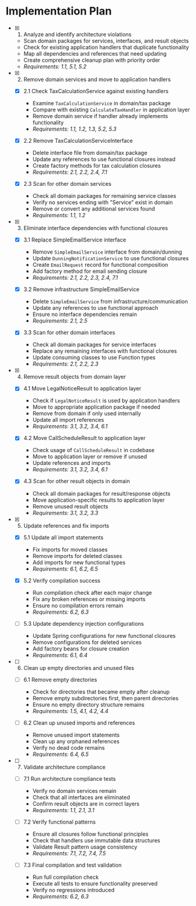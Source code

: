 # Implementation Plan

- [x] 1. Analyze and identify architecture violations





  - Scan domain packages for services, interfaces, and result objects
  - Check for existing application handlers that duplicate functionality
  - Map all dependencies and references that need updating
  - Create comprehensive cleanup plan with priority order
  - _Requirements: 1.1, 5.1, 5.2_

- [x] 2. Remove domain services and move to application handlers






  - [x] 2.1 Check TaxCalculationService against existing handlers

    - Examine `TaxCalculationService` in domain/tax package
    - Compare with existing `CalculateTaxHandler` in application layer
    - Remove domain service if handler already implements functionality
    - _Requirements: 1.1, 1.2, 1.3, 5.2, 5.3_


  - [x] 2.2 Remove TaxCalculationServiceInterface

    - Delete interface file from domain/tax package
    - Update any references to use functional closures instead
    - Create factory methods for tax calculation closures
    - _Requirements: 2.1, 2.2, 2.4, 7.1_

  - [x] 2.3 Scan for other domain services


    - Check all domain packages for remaining service classes
    - Verify no services ending with "Service" exist in domain
    - Remove or convert any additional services found
    - _Requirements: 1.1, 1.2_

- [x] 3. Eliminate interface dependencies with functional closures






  - [x] 3.1 Replace SimpleEmailService interface

    - Remove `SimpleEmailService` interface from domain/dunning
    - Update `DunningNotificationService` to use functional closures
    - Create `EmailRequest` record for functional composition
    - Add factory method for email sending closure
    - _Requirements: 2.1, 2.2, 2.3, 2.4, 7.1_


  - [x] 3.2 Remove infrastructure SimpleEmailService

    - Delete `SimpleEmailService` from infrastructure/communication
    - Update any references to use functional approach
    - Ensure no interface dependencies remain
    - _Requirements: 2.1, 2.5_


  - [x] 3.3 Scan for other domain interfaces

    - Check all domain packages for service interfaces
    - Replace any remaining interfaces with functional closures
    - Update consuming classes to use Function types
    - _Requirements: 2.1, 2.2, 2.3_

- [x] 4. Remove result objects from domain layer





  - [x] 4.1 Move LegalNoticeResult to application layer


    - Check if `LegalNoticeResult` is used by application handlers
    - Move to appropriate application package if needed
    - Remove from domain if only used internally
    - Update all import references
    - _Requirements: 3.1, 3.2, 3.4, 6.1_

  - [x] 4.2 Move CallScheduleResult to application layer


    - Check usage of `CallScheduleResult` in codebase
    - Move to application layer or remove if unused
    - Update references and imports
    - _Requirements: 3.1, 3.2, 3.4, 6.1_


  - [x] 4.3 Scan for other result objects in domain

    - Check all domain packages for result/response objects
    - Move application-specific results to application layer
    - Remove unused result objects
    - _Requirements: 3.1, 3.2, 3.3_

- [x] 5. Update references and fix imports







  - [x] 5.1 Update all import statements

    - Fix imports for moved classes
    - Remove imports for deleted classes
    - Add imports for new functional types
    - _Requirements: 6.1, 6.2, 6.5_


  - [x] 5.2 Verify compilation success

    - Run compilation check after each major change
    - Fix any broken references or missing imports
    - Ensure no compilation errors remain
    - _Requirements: 6.2, 6.3_



  - [ ] 5.3 Update dependency injection configurations
    - Update Spring configurations for new functional closures
    - Remove configurations for deleted services
    - Add factory beans for closure creation
    - _Requirements: 6.1, 6.4_

- [ ] 6. Clean up empty directories and unused files
  - [ ] 6.1 Remove empty directories
    - Check for directories that became empty after cleanup
    - Remove empty subdirectories first, then parent directories
    - Ensure no empty directory structure remains
    - _Requirements: 1.5, 4.1, 4.2, 4.4_

  - [ ] 6.2 Clean up unused imports and references
    - Remove unused import statements
    - Clean up any orphaned references
    - Verify no dead code remains
    - _Requirements: 6.4, 6.5_

- [ ] 7. Validate architecture compliance
  - [ ] 7.1 Run architecture compliance tests
    - Verify no domain services remain
    - Check that all interfaces are eliminated
    - Confirm result objects are in correct layers
    - _Requirements: 1.1, 2.1, 3.1_

  - [ ] 7.2 Verify functional patterns
    - Ensure all closures follow functional principles
    - Check that handlers use immutable data structures
    - Validate Result pattern usage consistency
    - _Requirements: 7.1, 7.2, 7.4, 7.5_

  - [ ] 7.3 Final compilation and test validation
    - Run full compilation check
    - Execute all tests to ensure functionality preserved
    - Verify no regressions introduced
    - _Requirements: 6.2, 6.3_